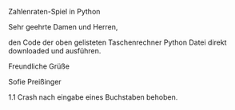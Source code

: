 Zahlenraten-Spiel in Python

Sehr geehrte Damen und Herren,

den Code der oben gelisteten Taschenrechner Python Datei direkt downloaded und ausführen.

Freundliche Grüße

Sofie Preißinger


1.1 Crash nach eingabe eines Buchstaben behoben.
